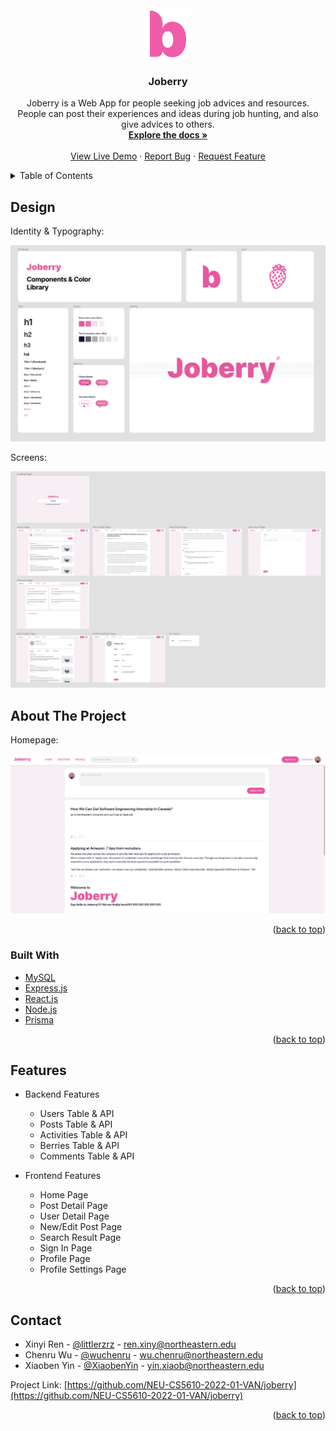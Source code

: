 <div id="top"></div>
<!-- 
[![Contributors][contributors-shield]][contributors-url]
[![Forks][forks-shield]][forks-url]
[![Stargazers][stars-shield]][stars-url]
[![Issues][issues-shield]][issues-url]
[![MIT License][license-shield]][license-url]
[![LinkedIn][linkedin-shield]][linkedin-url]
-->


<!-- PROJECT LOGO -->
<br />
<div align="center">
  <a href="https://github.com/NEU-CS5610-2022-01-VAN/joberry">
    <img src="images/logo.png" alt="Logo" width="80" height="auto">
  </a>

<h3 align="center">Joberry</h3>

  <p align="center">
    Joberry is a Web App for people seeking job advices and resources. <br />
    People can post their experiences and ideas during job hunting, and also give advices to others.
    <br />
    <a href="https://github.com/NEU-CS5610-2022-01-VAN/joberry"><strong>Explore the docs »</strong></a>
    <br />
    <br />
    <a href="https://joberry.vercel.app/">View Live Demo</a>
    ·
    <a href="https://github.com/NEU-CS5610-2022-01-VAN/joberry/issues">Report Bug</a>
    ·
    <a href="https://github.com/NEU-CS5610-2022-01-VAN/joberry/issues">Request Feature</a>
  </p>
</div>



<!-- TABLE OF CONTENTS -->
<details>
  <summary>Table of Contents</summary>
  <ol>
    <li>
      <a href="#about-the-project">About The Project</a>
      <ul>
        <li><a href="#built-with">Built With</a></li>
      </ul>
    </li>
    <li><a href="#roadmap">Roadmap</a></li>
    <li><a href="#contact">Contact</a></li>
    <li><a href="#acknowledgments">Acknowledgments</a></li>
  </ol>
</details>


<!-- DESIGN -->
## Design
Identity & Typography:

[![Identity][identity-image]](https://joberry.vercel.com)

Screens:

[![Identity][screens-image]](https://joberry.vercel.com)

<!-- ABOUT THE PROJECT -->

## About The Project
Homepage:

[![Joberry Website Screen Shot][product-screenshot]](https://joberry.vercel.com)



<p align="right">(<a href="#top">back to top</a>)</p>



### Built With

* [MySQL](https://www.mysql.com/)
* [Express.js](https://expressjs.com/)
* [React.js](https://reactjs.org/)
* [Node.js](https://nodejs.org/)
* [Prisma](https://www.prisma.io/)


<p align="right">(<a href="#top">back to top</a>)</p>


<!-- FEATURES -->
## Features

- Backend Features
  - Users Table & API
  - Posts Table & API
  - Activities Table & API
  - Berries Table & API
  - Comments Table & API

- Frontend Features
  - Home Page
  - Post Detail Page
  - User Detail Page
  - New/Edit Post Page
  - Search Result Page
  - Sign In Page
  - Profile Page 
  - Profile Settings Page


<p align="right">(<a href="#top">back to top</a>)</p>


<!-- CONTACT -->
## Contact

- Xinyi Ren - [@littlerzrz](https://github.com/littlerzrz) - ren.xiny@northeastern.edu
- Chenru Wu - [@wuchenru](https://github.com/wuchenru) - wu.chenru@northeastern.edu
- Xiaoben Yin - [@XiaobenYin](https://github.com/XiaobenYin) - yin.xiaob@northeastern.edu

Project Link: [https://github.com/NEU-CS5610-2022-01-VAN/joberry](https://github.com/NEU-CS5610-2022-01-VAN/joberry)

<p align="right">(<a href="#top">back to top</a>)</p>





<!-- MARKDOWN LINKS & IMAGES -->
<!-- https://www.markdownguide.org/basic-syntax/#reference-style-links -->
[contributors-shield]: https://img.shields.io/github/contributors/NEU-CS5610-2022-01-VAN/joberry.svg?style=for-the-badge
[contributors-url]: https://github.com/NEU-CS5610-2022-01-VAN/joberry/graphs/contributors
[forks-shield]: https://img.shields.io/github/forks/NEU-CS5610-2022-01-VAN/joberry.svg?style=for-the-badge
[forks-url]: https://github.com/NEU-CS5610-2022-01-VAN/joberry/network/members
[stars-shield]: https://img.shields.io/github/stars/NEU-CS5610-2022-01-VAN/joberry.svg?style=for-the-badge
[stars-url]: https://github.com/NEU-CS5610-2022-01-VAN/joberry/stargazers
[issues-shield]: https://img.shields.io/github/issues/NEU-CS5610-2022-01-VAN/joberry.svg?style=for-the-badge
[issues-url]: https://github.com/NEU-CS5610-2022-01-VAN/joberry/issues
[license-shield]: https://img.shields.io/github/license/NEU-CS5610-2022-01-VAN/joberry.svg?style=for-the-badge
[license-url]: https://github.com/NEU-CS5610-2022-01-VAN/joberry/blob/master/LICENSE.txt
[linkedin-shield]: https://img.shields.io/badge/-LinkedIn-black.svg?style=for-the-badge&logo=linkedin&colorB=555
[linkedin-url]: https://linkedin.com/in/xinyi-ren-31613362
[product-screenshot]: images/screenshot.png
[identity-image]: images/identity.png
[screens-image]: images/screens.png

